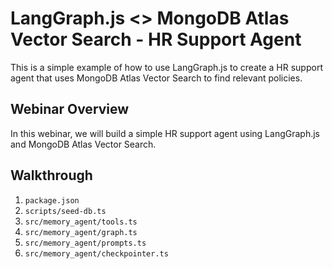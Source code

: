 # LangGraph.js <> MongoDB Atlas Vector Search - HR Support Agent

This is a simple example of how to use LangGraph.js to create a HR support agent that uses MongoDB Atlas Vector Search to find relevant policies.

## Webinar Overview

In this webinar, we will build a simple HR support agent using LangGraph.js and MongoDB Atlas Vector Search.

## Walkthrough

1. `package.json`
2. `scripts/seed-db.ts`
5. `src/memory_agent/tools.ts`
3. `src/memory_agent/graph.ts`
4. `src/memory_agent/prompts.ts`
6. `src/memory_agent/checkpointer.ts`
